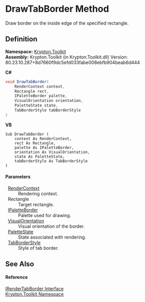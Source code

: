 # DrawTabBorder Method


Draw border on the inside edge of the specified rectangle.



## Definition
**Namespace:** <a href="79d2eac2-21f4-54ff-7552-b20c33c30600.md">Krypton.Toolkit</a>  
**Assembly:** Krypton.Toolkit (in Krypton.Toolkit.dll) Version: 80.23.10.287+8d7660f9dc5efd033fabe008ebfb904beab6d444

**C#**
``` C#
void DrawTabBorder(
	RenderContext context,
	Rectangle rect,
	IPaletteBorder palette,
	VisualOrientation orientation,
	PaletteState state,
	TabBorderStyle tabBorderStyle
)
```
**VB**
``` VB
Sub DrawTabBorder ( 
	context As RenderContext,
	rect As Rectangle,
	palette As IPaletteBorder,
	orientation As VisualOrientation,
	state As PaletteState,
	tabBorderStyle As TabBorderStyle
)
```



#### Parameters
<dl><dt>  <a href="ef60a5af-08ff-7a94-87f5-362a7e392cd4.md">RenderContext</a></dt><dd>Rendering context.</dd><dt>  Rectangle</dt><dd>Target rectangle.</dd><dt>  <a href="dd253da2-d489-07ff-6865-3729039fb875.md">IPaletteBorder</a></dt><dd>Palette used for drawing.</dd><dt>  <a href="d38051f8-c2cc-e81c-0029-02f7ad46f2fa.md">VisualOrientation</a></dt><dd>Visual orientation of the border.</dd><dt>  <a href="93e626cd-00cf-240e-06c6-ab4d47e982ba.md">PaletteState</a></dt><dd>State associated with rendering.</dd><dt>  <a href="1270c858-0b34-774e-682b-387b0276c3be.md">TabBorderStyle</a></dt><dd>Style of tab border.</dd></dl>

## See Also


#### Reference
<a href="cb45b413-e362-8b0d-6767-1a91a2d55d4c.md">IRenderTabBorder Interface</a>  
<a href="79d2eac2-21f4-54ff-7552-b20c33c30600.md">Krypton.Toolkit Namespace</a>  
